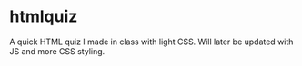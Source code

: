 # htmlquiz
A quick HTML quiz I made in class with light CSS. Will later be updated with JS and more CSS styling.
